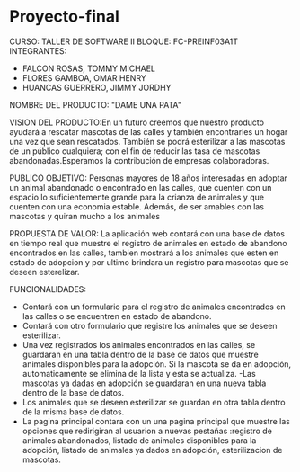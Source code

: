 # Proyecto-final
CURSO: TALLER DE SOFTWARE II
BLOQUE: FC-PREINF03A1T
INTEGRANTES: 
- FALCON ROSAS, TOMMY MICHAEL
- FLORES GAMBOA, OMAR HENRY
- HUANCAS GUERRERO, JIMMY JORDHY 

NOMBRE DEL PRODUCTO: "DAME UNA PATA"

VISION DEL PRODUCTO:En un futuro creemos que nuestro producto ayudará a rescatar mascotas de las calles y también encontrarles un hogar una vez que sean rescatados. También se podrá esterilizar a las mascotas de un público cualquiera; con el fin de reducir las tasa de mascotas abandonadas.Esperamos la contribución de empresas colaboradoras.

PUBLICO OBJETIVO: Personas mayores de 18 años interesadas en adoptar un animal abandonado o encontrado en las calles, que cuenten con un espacio lo suficientemente grande para la crianza de animales y que cuenten con una economia estable. Además, de ser amables con las mascotas y quiran mucho a los animales

PROPUESTA DE VALOR: La aplicación web contará con una base de datos en tiempo real que muestre el registro de animales en estado de abandono encontrados en las calles, tambien mostrará a los animales que esten en estado de adopcion y por ultimo brindara un registro para mascotas que se deseen esterelizar.  

FUNCIONALIDADES: 
- Contará con un formulario para el registro de animales encontrados en las calles o se encuentren en estado de abandono.
- Contará con otro formulario que registre los animales que se deseen esterilizar.
- Una vez registrados los animales encontrados en las calles, se guardaran en una tabla dentro de la base de datos que muestre animales disponibles para la adopción. Si la mascota se da en adopción, automaticamente se elimina de la lista y esta se actualiza.
-Las mascotas ya dadas en adopción se guardaran en una nueva tabla dentro de la base de datos.
- Los animales que se deseen esterilizar se guardan en otra tabla dentro de la misma base de datos.
- La pagina principal contara con un una pagina principal que muestre las opciones que redirigiran al usuarion a nuevas pestañas :registro de animales abandonados, listado de animales disponibles para la adopción, listado de animales ya dados en adopción, esterilizacion de mascotas. 




